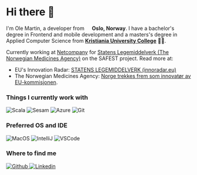 # Hi there 👋 
I'm Ole Martin, a developer from <img src="https://img.icons8.com/color/48/000000/norway-circular.png" width="13" /> **Oslo, Norway**. I
have a bachelor's degree in Frontend and mobile development and a masters's degree in Applied Computer Science from [**Kristiania University College**](https://www.kristiania.no/en/) 👨‍🎓. 

Currently working at [Netcompany](https://www.netcompany.com/no/) for [Statens Legemiddelverk (The Norwegian Medicines Agency)](https://legemiddelverket.no/english) on the SAFEST project. Read more at:

* EU's Innovation Radar: [STATENS LEGEMIDDELVERK (innoradar.eu)](https://www.innoradar.eu/innovator/923895416) 
* The Norwegian Medicines Agency: [Norge trekkes frem som innovatør av EU-kommisjonen](https://legemiddelverket.no/nyheter/norge-trekkes-frem-som-innovator-av-eu-kommisjonen).

### Things I currently work with

<p>
	<img
		alt="Scala"
		src="https://img.shields.io/badge/scala-%23DC322F.svg?style=for-the-badge&logo=scala&logoColor=white"
	/>
	<img
		alt="Sesam"
		src="https://img.shields.io/badge/-Sesam.io-F05032?style=for-the-badge&logo=sesam&logoColor=white"
	/>
	<img
		alt="Azure"
		src="https://img.shields.io/badge/azure-%230072C6.svg?style=for-the-badge&logo=microsoftazure&logoColor=white"
	/>
	<img
		alt="Git"
		src="https://img.shields.io/badge/-Git-F05032?style=for-the-badge&logo=git&logoColor=white"
	/>
</p>

### Preferred OS and IDE
<p>
	<img
		alt="MacOS"
		src="https://img.shields.io/badge/macOS-000000?&style=for-the-badge&logo=macOS&logoColor=white"
	/>
	<img
		alt="IntelliJ"
		src="https://img.shields.io/badge/IntelliJIDEA-000000.svg?style=for-the-badge&logo=intellij-idea&logoColor=white"
	/>
	<img
		alt="VSCode"
		src="https://img.shields.io/badge/Visual%20Studio%20Code-007ACC?&style=for-the-badge&logo=Visual%20Studio%20Code&logoColor=white"
	/>
</p>

### Where to find me

<p>
	<a href="https://github.com/OleMartinLarsen" target="_blank">
		<img
			alt="Github"
			src="https://img.shields.io/badge/GitHub-%2312100E.svg?&style=for-the-badge&logo=Github&logoColor=white"
		/>
	</a>
	<a href="https://www.linkedin.com/in/omlarsen/" target="_blank">
		<img
			alt="Linkedin"
			src="https://img.shields.io/badge/Linkedin-0077B5?style=for-the-badge&logo=Linkedin&logoColor=white"
		/>
	</a>
	<!--
	<a href="https://twitter.com/om_larsen" target="_blank">
		<img
			alt="Twitter"
			src="https://img.shields.io/badge/twitter-%231DA1F2.svg?&style=for-the-badge&logo=twitter&logoColor=white"
		/>
	</a>
	<a href="https://dev.to/olemartinlarsen" target="_blank">
		<img
			alt="Dev.to"
			src="https://img.shields.io/badge/dev.to-0A0A0A?style=for-the-badge&logo=dev-dot-to&logoColor=white"
		/>
	</a>
	-->
</p>

